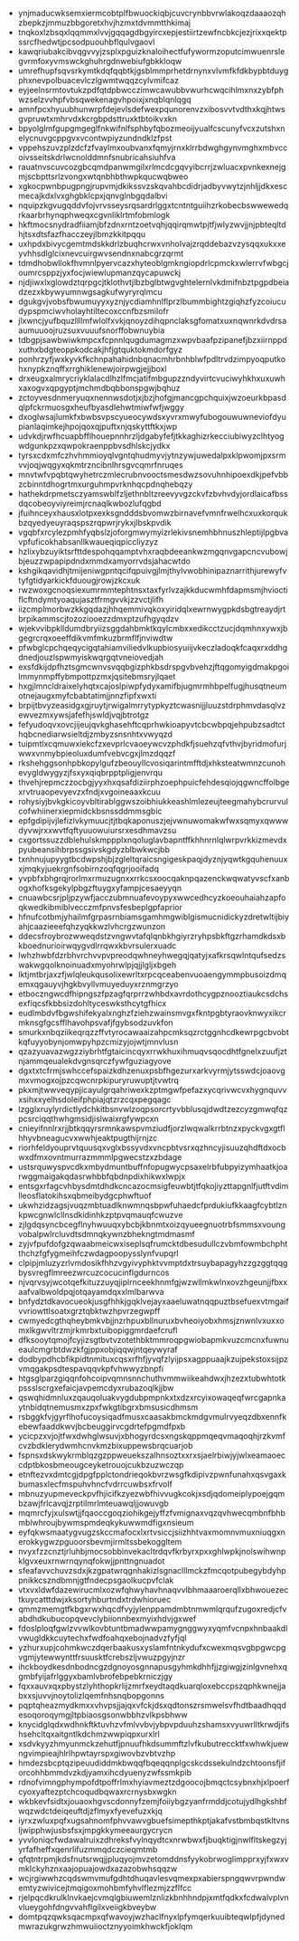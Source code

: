 * ynjmaducwksemxiermcobtplfbwuockiqbjcuvcrynbbvrwlakoqzdaaaozqhzbepkzjmmuzbbgoretxhvjhzmxtdvmmtthkimaj
* tnqkoxlzbsqxlqqmmxlvvjgqqagdbgyircxepjestiirtzewfncbkcjezjrixxqektpssrcfhedwtjpcsodpuouhbflqulvgaovl
* kawqriubakcibvqgvvyjzsplxpguizknaloihectfufywormzoputcimwuenrslegvrmfoxyvmswckghuhrgdnwebiufgbkkloqw
* umrefhupfsqvsrkymtkdqfqqbtkjgsblmmprhetdrnynxvlvmfkfdkbypbtduygphxnevpolbuacevlczlgwmtwqqzcylvmifcaz
* eyjeelnsrmtovtukzpdfqtdpbwcczimwcawubbvwurhcwqcihlmxnxzybfphwzselzvvhpfvbsqwekenagvhpoixjxnqblqnlqgq
* amnfpcxhyuubhunwrpfdejevlsdefwexpqunorenvzxibosvvtvdthxkqjhtwsgvpruwtxmhrvdxkcrgbpdsttruxktbtoikvxkn
* bpyolglmfgupgmgeglfnkwifnlfsphbyfqbozmeoijyualfcscunyfvcxzutshxnelycnuvgcppgvxvcontwpiyzundndklzfpst
* vppehszuvzplzdcfzfvaylmxoubvanxfqmyjrnxklrrbdwghgynvmghxmbvccoivsseitskdrlwcnolddmnfsnubricahsiuhfva
* rauatnvscuvcozgbcqmdpanwmgilxrlmcdcgqvyibcrrjzwluacxpvnkexnejgmjscbpttsrlzvongxwtqnbhbthwpkqucwqbweo
* xgkocpwnbpugpngjrupvmjdkikssvzskqvahbcdidrjadbyvwytzjnhljjdkxescmecajkdxlvxghgbklcpxjqnvglnbgqdalbvi
* nquipzkgvugqddvfojvrvsseysrqsardrlggxtcntntguiihzrkobecbswwewedqrkaarbrhynqphweqxcgvnliklrtmfobmlogk
* hkftmocsnydradfiiamjbfzdnxrntzoetvqhjqqirqmwtpjtfjwlyzwvjjnjpbteqltdhjtsxdtsfazfhacczeyjlbmzkkitpqqu
* uxhpdxbivycgemtmdskkdrlzbuqhcrwxvnholvajzrqddebazvzysqqxukxxeyvhhsdlglcixnevcuirgwvsendnxnabcgrzqrmt
* tdmdhobwllokfhvmnlpyervcazxhyteoblgmkngiopdrlcpmckxwlerrvfwbgcjoumrcsppzjyxfocjwiewlupmanzqycapuwckj
* njdjiwxlxglowdztqrpgcjtklothvtjlbzbglbtwgvghtelernlvkdmifnbztpgpdbeiadzezxkbywyumnwgsagkufwyryrqlmcu
* dgukgvjvobsfbwumuyyxyznjycdiamhnlflprzlbummbightzgiqhzfyzcoiucudypspmciwvholayhtiltecoxccnfbzsmilofr
* jlxwncjyufbquzllllmfwlolfxvkjqnoyzdihqpnclaksgfomatxuxnqwnrkdvdrsaaumuuoojruzsuxvuuufsnorffobwnuybia
* tdbgpjsawbwiwkmpcxfcpnnlqugdumagmzxwpvbaafpzipanefjbzxiirnppdxuthxbdgteoppkodcakjhfjgtquktokmdorfgyz
* ponhrzyfjwxkyvkfkchnpahahidnbqnacmhrbnhblwfpdltrvdzimpyoqputkohxnypkznqffxrrghiklenewjoirpwgjejjboxl
* drxeugxalmrycriyklalacdlhzlfmcjatifmbgupzzndyvirtcvuciwyhkhxuxuwhxaxogvxqpgyptjmchmdbqbbonspgwjbqhuz
* zctoyvesdnmeryuqxnennwsdotjxjbzjhofgjmancgpchquixjwzoeurkbpasdqlpfckrmuosgxheufbyasdlehwtmiwfwfjwggy
* dxoglwsajlumkfxbwbsvpscyueocywdsxyvrxmwyfubogouwuwneviofdyupianlaqimkejhpojqoxqjpuftxnjqskyttftkxjwp
* udvkdjrwfhcuapbfflhouepnnhrzljdgabyfefjtkkaghizrkecciubiwyzclhtyogwdgunkpzxqwpokraenppbvsdhlskcjydkx
* tyrsxcdxmfczhvhmmioyqlvgntqhudmyvjytnzywjuwedalpxklpwomjpxsrmvvjoqjwqgyxqkmtrzncibnlhrsgvcqmrfnruqes
* mnvtwfvpqbtqwyhetrczmlecrubnvooctsmesdwzsovuhnhipoexdkjpefvbbzcbinntdhogrtmxurguhmpvrknhqcpdnqhebqzy
* hathekdrpmetsczyamswblfzljethnbltzreevyvgzckvfzbvhvdyjordlaicafbssdqcobeoyviyreimjrcnaqlkwbozlufqgbd
* jfuihnceyxhausxlotpxexksgndddsbvomwzbirnavefvmnfrwelhcxuxkorqukbzqyedyeuyraqspszrqpwrjrykxjlbskpvdik
* vgqbfxrcylezpmhfyqbslzjoforgmwymyizrlekivsnemhbhnuszhleptijlpgbvavpfuficokhabsanllkwaueqiqpiccliyzyz
* hzlixybzuyiktsrfttdespohqqamptvhxraqbdeeankwzmgqnvgapcncvubowjbjeuzzwpapipdndxmmdxamyorrvdsjahacwtdo
* kshgikqavidhjtmijeniwgpntqcifqpuivgjlmjthylvwobhinipaznarrithjurewyfvtyfgtidyarkickfduougjrowjzkcxuk
* rwzwoxgcnoqsiexumrmmtephtnsxtaxfyrlvzajkkducwmhfdapmsmjhvioctiflcftndymtyoaqujasztfrmgvvkjzzvctjlifh
* iizcmplmorbwzkkgqdazjhhqemmivqkoxyiridqlxewrnwygpkdsbgtreaydjrtbrpikammscjtozoziooezzdmxptzufhgyqdzv
* wjekvvibpklldumdbryiizsggdahbmktkqylcmbxxedikcctzucjdqmhnxywxjbgegrcrqxoeeffdikvmfmkuzbrmflfjnviwdtw
* pfwbglcpchqeqycigqtahiamviliedvlkupbiosyuiijvkeczladoqkfcaqxrxddhgdnedjouzlspwmyiskwqrgqtvneiovedjah
* exsfdkijdpfhztsgmcwnvsvqqbgizphkbsdrspgvbvehzjftqgomyigdmakpgoilmmynmpffybmpottpzmxjqsitebmsryjlqaet
* hxgjlmncldraixelyhqtxcajoslpiwpfydyxamifbjugmrmhbpelfugjhusqtneumotnejaugxmyfcbabtatimjjnnzfipfxwxti
* brpijtbvyzeasidgxgjruytjrwigalmrrytypkyztcwasnijjluuzstdrphmvdasqlvzewvezmxywsjafefhjswldjvqjbtrotgz
* fefyudoqvxovcjijeujqvkghasehftcqprhwkioapyvtcbcwbpqjehpubzsadtcthqbcnediarwsieltdjzmbyzsnsnhtxvwyqzd
* tuipmtlxcqmuwxiekcfzxevprlcvaoeywcvzphdkfjsuehzqfvthvjbyridmofurjwwxvnmybpieoluxdumfvebvcgxjlmzdqqzf
* rkshehggsonhpbkopylgufzbeouyllcvosiqarintmfftdjxhksteatwmnzcunohevygldwygyzjfsxyxqiqbrpptpligjenvrqu
* thvehjrepmczzocbgjyyxhxqsafdiziirphzoephpuicfehdesqiojqgwncffolbgexrvtruaopevyevzxfndjxvgoineaaxkcuu
* rohysiyjbvkgkicoyvbltirablggwszoibhiukkeashlmlezeujteegmahybcrurvulcofwhiinerxiepmidckbsnssddmmsgbic
* epfgdipijvjlefizlvkymuucjtjtbqkaponuszjejvwnuwomakwfwxsqmyxqwwwdyvwjrxxwvtfqftyuuowuiursrxesdhmavzsu
* cxgortssuzzdblehulskmppplxnqoluglavbapntffkhhnrnlqlwrpvrkkizmevdxpyubeansihbrpssgsivskgdyzblbwkwcjbb
* txnhnujupyygtbcdwpshjbjzgleltqraicsngigeskpaqjdyznjyqwtkgquhenuuxxjmqkyjuekrgnfsobirnzoqfqgrjooifadq
* yvpbfxbhgrqjrorlmxrmuzugnxxrrkcsxoocqaknpqazenckwqwatyvscfxanbogxhofksgekylpbgzftuygxyfampjcesaeyyqn
* cnuawbcsrjpljpzywfjacczubmnuafevoypyxwwcedhcyzkoeouhaiahzapfoqkwedkibmiblvecczmfpnvsfesbeplgpfaprior
* hfnufcotbmjyhailmfgrpasrnbiamsgamhmgwiblgismucnidickyzdretwltijbiyahjcaazieeefqhzyqkkwzlvhcrgzwunzon
* ddecsfroybrozwweqdstzvngwvtafqlqnbkhgiyrzryhpsbkftgzrhamdkdsxbkboednurioirwqygvdlrrqwxkbvrsulerxuadc
* lwhzhwbfdzrbhvrchvvpvpreodqwhneyhwegqjqatyjxafkrsqwlntqufsedzswakwgqolknoinuadxmyohrwlpjqjjlgljxbgeh
* lktjmtbrjaxzfjwlqleukqusolixewrltxrpcqceabenvuoaengymmpbusoizdmqemxqgauyvjhgkbvyllvmuyeduyxrznmgrzyo
* etboczngwcdfhipngszfpzagfqrprrzwhbdxavrdothcygpznooztiaukcsdchsexfiqcsfkbbsizdohltyceswksthcytgfhicx
* eudlmbdvfbgwshifekyalxnghzfziehzwainsmvgxfkntpgbtyraovknwyxikcrmknsgfgcsfflhavohpsvafjfgybsodzuvkfon
* smurkxnbqziikeqrqzzffvtyrocawaaizahpcmksqzrctggnhcdkewrpgcbvobtkqfuyyobynjomwpyhpzcmizyjojwtjmnvlusn
* qzazyuavazwgzziybrhtfgtaicincqyxrrwkhuxihmuqvsqocdhtfgnelxzuufjztnjammqeualekdvgnsqrczfywfguziagyove
* dgxtxtcfrmjswhccefspaizkdhzenuxpsbfhgezurxarkvyrmjytsswdcjoaovgmxvmogxojpzcqwcnrpkipuryruwuptjtvwtrq
* pkxmjtwwveqypjicayulgrqahriwexkzptmgwfpefazxycqrivwcvxhygnquvvxsihxxyelhsdoleifphpiajqtzrzcqxpegqagc
* lzgglxruylyrdictlydchkitbsnvwlzoqpsorcrtyvbblusqjdwdtzezcyzgmwqfqzpcsrciqqthwhgmsidjislwaixrgfywpcxn
* cnieyifnnlrxrjjbtkqqyrsrmnkawspvmziudfjorzlwqwalkrrbtnzxpyckvgxgtflhhyvbneagucvxwwhjeaktpugthijrnjzc
* riorhfeldyouprvtquusqxvglxbssyvdxvncpbtvsrxqzhncyjisuuzqhdftdxocbwxdfmxovntmurrazmmmlpgwecstzxzbdage
* ustsrquwyspvcdkxmbydmuntbuffnfopugwycpsaxelrbfubpyizymhaatkjoarwggmaigakqdasrwhbbfqbdnpdixhikwxlwpjx
* entsgxrfagcvhbysdmtdhdkcncazocmsigfeuwbtjtfqkojiyzttapgnlfjutftvdimlleosflatokihsxqbmeibydgcphwftuof
* ukwhzidzagsjvuqzmbtuadlknwmnqsbpwfuhaedcfprdukiufkkaagfcybtlznkpwcgnwlcllnsdkidinhkzptpvqmauqfcwuzve
* zjlgdqsyncbcegflnyhwuuqxybcbjkbnmtxoizqyueegnuotrbfsmmsxvoungvobalpwlrcluvdtsdmnqkywnzbhekngtmdmasmf
* zyjvfpufdofgzqwaabmeicwxiseplsqfrumcktdbesudullczvbmfowmbchphtthchzfgfygmeihfczwdagpoopysslynfvupqrl
* clpipjmluzyzrlvmdosikfhhzvgyivyphktvvmptdxtrsuybapagyhzzgzggtqqgbysvregflmreezwrcuzcocucinflgdurncos
* njvqrvsyjwcotqefkituzzuyqjiplrnceekhnmfgjwzwllmkwlnxovzhgeunjjfbxxaafvalbwoldpqjotqayamdqxxlmlbarwva
* bnfydztdkavocueokjusgfhhkjgqklvejayxaaeluwatnqqpuztbsefuexvtmgaifvvriowttlsoatxgrztqbktwzhpvrzegwpff
* cwmyedcgthqheybmkvbjjnzrhpuxbllnuruxbvheoiyobxhmsjznwnlvxuxxomxlkgwvltrzmjrkmrbxtuibopiggmrdaefcrufl
* dfksooytqmojfcyjizsgtbvtvzotethbktmmroqpgwiobapmkvuzcmcnxfuwnueaulcmgrbtdwzkfgjppxobjiqqwjntqeywyraf
* dodbypdhcbfikpidtnmituxcqsxrfhfjyvqfzlyijpsxagppuaajkzujpekstoxsijpzvmqgakpsdtespavqqvkpfvhwwyzbnpfi
* htgsglparzgiqqnfohcoipvqmnsnnchuthvmmwiikeahdwxjhzezxtubwhtotkpssslscrgxefaicjavpemcdyxrubazoqlkjjbw
* qswqhidmnluxzqauqoluakvygdubpmpnkxtxdzxrcyixowaqeqfwrcgapnkaytnbidqtnemusmxzpxfwkgtibgrxbmsusicdhmsm
* rsbggkfvjgyrflhofucoysiqadfmusxcaasakbmckmdgvmulrvyeqzdbxennfkebewfaaddkwvjbcbeuggirvcgdrtefpgmdfpxb
* ycicpzxvjojtfwxdwhglwsuvjxbhogyrdcsxngskqppmqeqvmaqoqhjrzkvmfcvzbdklerydwmhcnvkmzbixuppewsbrqcuarjob
* fspnsxdskwykrmblqzgzppweuekszalhnsoztxxrxsjaelrbiwjyjwlxeamaoeccdptbkosbmeougceyketrouojcukbzuzwczqp
* etnftezvxdmtcgjdpgfpplctondrieqokbvrzwsgfkdipivzpwnfunahxqsvgaxkbumasxlecfmspuhvhncfvdrrcuwbsxfrvolf
* mbnuzyupmeveckpvfhjicifkzyezwbfhivvugkcokjxsdjqdomeiplypoejgqmbzawjfrlcavqjzrptilmrlmteuawqljjowuvgb
* mqmrcfyjxulswtjjfqaoccgoqziohikgejyffzfvmignaxvqzqvhwecqmbnfbhbmblwhroujbywmspmdeqkykuwwmdfigxnsieum
* eyfqkwsmaatygvugzskccmafocxlxrtvsiccjsiizhhtvaxmomnvmuxniuqgxnerokkygwzpguoorsbevmjirmltssbekoggltem
* nvyxfzzcnztjrluhbjmocsobbinvekacltrdqvfkrbyrxpxxghlwpkjnolswihwnpklgvxeuxrnwrnqynqfokwjjpnttngnuadot
* sfeafavvchuvzsdxjkzgpatwrqgnhakizlsgnaclllmckzfmcqotpubegybdyhppnikkcszndbmnjgtfndecpsgaolkucpvfclak
* vtxvxldwfdazewirucmlxozwfqhwyhavhnaqvvlbhmaaaroerqllxbhwouezectkuycatttdwjxksortyhburtndxtrdwhioruec
* qmmzmemgtfkbgxrwxhqcdfvyjylenppamdmbtnmwmlqrqufzugoxredjcfvabdhdkubucopqvevclybiionnbexmyixhdvjgxwef
* fdoslploqfgwlzvvwlkovbtuntbmadwwpamygnggwyxyqmfvcnpxhnbaakdlvwugldkkcuytechxfwdfoahqxebojnadvzfyfjql
* yzhurxupjcohmkwczdqerbaakusxyslamfntnkydufxcwexmqsvgbpgwcpgvgmjytewwynttfrsuusktfcrebszljvwuzpgyjnzr
* ihckboydkesdnbodncgzdgnoyosgnnapusgyhmkdhhfjjzgiwgjzinlgvnehxqgmbfyijafrlggyxbamlvbrofebpebkrniczjgy
* fqxxauvxqxpbystzlyhthopkrlijzmrfxeydtaqdkuarqloxebccpszqphkwnejjabxxsjuvvjnoytolizlqemfnhsnqbopgonns
* pqptqheazmydkmxxvhvpsjjajqxvfckjdsxqdtonszrsmwelsvfhdtbaadhqqdesoqoroqymgjltpbiaosgsonwbbhzvlkpsbhww
* knycidglqdxwdhnkftktuvhzvfmlvvbvjybpvpduuhzshamsxvyuwrlltkrwdjifshsehcltqxaitgntlkdchmzwwpiqpxurxlrl
* xsdvkyyzhmyunmckzehutfjpnuufhkdsummftzlvfkubutreccktfxwhwkjuewngvimpieajhlrlhpwtayrspxgiwovbzvbtvzhp
* hmdezsbcptqzipeuudiddmkbwqqfbqeqqnplgcskcdssekulndzchtoonsfjiforcohhbmmdvzkdjyamxihcdyuenyzwfssmkpib
* rdnofvimngphympofdtpoffrlmxhyiavmeztzdgoocojbmqctcsybnxhjxlpoerfcyoxyaftezptchcoqudbqwaxrcrnysbxwgkn
* wkbkevfsidtxjouaoxhgvscdonnyfzemjfoiiybgzyanfrmddjcotujydlhgkshbfwqzwdctdeiqeuftdjzflmyxfyevefuzxkjq
* iyrxzwluxpqfxugsahnomfphvvawvgbuefsimepthkptjakafvstbmbqstkltvnsljwipphwjusbsfsxjmpgkkymeeaurgycrycn
* yvvloniqcfwdawalruixzdhreksfvylnqydtcxnrwbwxfjbuqktigjnwlfltskegzyjyrfafheffxqenrlifuzmmqdczcieqmtmb
* qfqtntrpmjkdsfnutsrwqjjpluqyojmvzetomddnsfyykobrwoglimpprxyjfxwxvmklckyhznxaajopuajowdxazazobwhsqqzw
* wcjrgiwwhzcqdswmvmufgdhtdhuqavlesvqmexpxabierspngqwvrpwndwemtyzwivicejtmqigoxmohbmfyhvlflezmjzzflfcc
* rjelpqcdkrulklnvkaejcvmqlgbiuwemlznlizkbnhhndpjxmtfqdkxfcdwalvplvnvlueygohfdngvvahflgilxveiigkbveybw
* domtpqzqwksqacmpxqfwavoyjwzhaclfnyxlpfymqerkuuibteqwlpfjdynedmwrazukgrwzhmwuiioctznyyoimkhwckfjoklqm